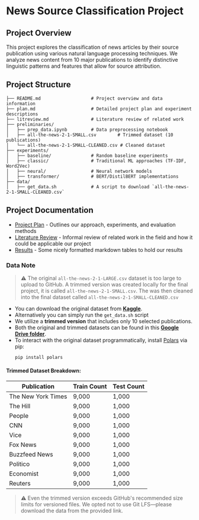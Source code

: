 # News Source Classification Project

## Project Overview
This project explores the classification of news articles by their source publication using various natural language processing techniques. We analyze news content from 10 major publications to identify distinctive linguistic patterns and features that allow for source attribution.

## Project Structure
```
├── README.md                   # Project overview and data information
├── plan.md                     # Detailed project plan and experiment descriptions
├── litreview.md                # Literature review of related work
├── preliminaries/
│   ├── prep_data.ipynb         # Data preprocessing notebook
│   ├── all-the-news-2-1-SMALL.csv        # Trimmed dataset (10 publications)
│   └── all-the-news-2-1-SMALL-CLEANED.csv # Cleaned dataset
├── experiments/
│   ├── baseline/               # Random baseline experiments
│   ├── classic/                # Traditional ML approaches (TF-IDF, Word2Vec)
│   ├── neural/                 # Neural network models
│   ├── transformer/            # BERT/DistilBERT implementations                    
├── data/
│   ├── get_data.sh             # A script to download `all-the-news-2-1-SMALL-CLEANED.csv`
```

## Project Documentation
- [Project Plan](./plan.md) - Outlines our approach, experiments, and evaluation methods
- [Literature Review](./litreview.md) - Informal review of related work in the field and how it could be applicable our project
- [Results](./results.md) - Some nicely formatted markdown tables to hold our results


### Data Note

> ⚠️ The original `all-the-news-2-1-LARGE.csv` dataset is too large to upload to GitHub. A trimmed version was created locally for the final project, it is called `all-the-news-2-1-SMALL.csv`. The was then cleaned into the final dataset called `all-the-news-2-1-SMALL-CLEANED.csv`

- You can download the original dataset from **[Kaggle](https://www.kaggle.com/datasets/davidmckinley/all-the-news-dataset)**.
- Alternatively you can simply run the `get_data.sh` script
- We utilize a **trimmed version** that includes only 10 selected publications.
- Both the original and trimmed datasets can be found in this **[Google Drive folder](https://drive.google.com/drive/folders/1hmPKKKQJKblbLGdHaWYjNFsaeSLIzTIc?usp=sharing)**.
- To interact with the original dataset programmatically, install [Polars](https://pola-rs.github.io/polars/) via pip:
  ```bash
  pip install polars
  ```

#### Trimmed Dataset Breakdown:
| Publication         | Train Count   | Test Count    | 
|---------------------|---------------|---------------|
| The New York Times  | 9,000         | 1,000         |
| The Hill            | 9,000         | 1,000         |
| People              | 9,000         | 1,000         |
| CNN                 | 9,000         | 1,000         |
| Vice                | 9,000         | 1,000         |
| Fox News            | 9,000         | 1,000         |
| Buzzfeed News       | 9,000         | 1,000         |
| Politico            | 9,000         | 1,000         |
| Economist           | 9,000         | 1,000         |
| Reuters             | 9,000         |  1,000        |

> ⚠️ Even the trimmed version exceeds GitHub's recommended size limits for versioned files. We opted not to use Git LFS—please download the data from the provided link.

